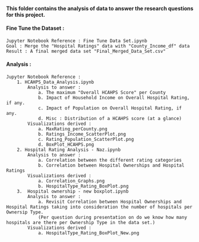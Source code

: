 #### This folder contains the analysis of data to answer the research questions for this project.

#### Fine Tune the Dataset :
    Jupyter Notebook Reference : Fine Tune Data Set.ipynb
    Goal : Merge the "Hospital Ratings" data with "County_Income_df" data
    Result : A final merged data set "Final_Merged_Data_Set.csv"

#### Analysis :
    Jupyter Notebook Reference :
        1. HCAHPS_Data_Analysis.ipynb
            Analysis to answer :
                a. The maximum "Overall HCAHPS Score" per County
                b. Impact of Household Income on Overall Hospital Rating, if any.
                c. Impact of Population on Overall Hospital Rating, if any.
                d. Misc : Distribution of a HCAHPS score (at a glance)
            Visualizations derived :
                a. MaxRating_perCounty.png
                b. Ratings_Income_ScatterPlot.png
                c. Rating_Population_ScatterPlot.png
                d. BoxPlot_HCAHPS.png
        2. Hospital Rating Analysis - Naz.ipynb
            Analysis to answer :
                a. Correlation between the different rating categories
                b. Correlation between Hospital Ownerships and Hospital Ratings
            Visualizations derived :
                a. Correlation_Graphs.png
                b. HospitalType_Rating_BoxPlot.png
        3.  Hospital ownership - new boxplot.ipynb
            Analysis to answer :
                a. Revisit Correlation between Hospital Ownerships and Hospital Ratings taking into consideration the number of hospitals per Ownersip Type.
                (Per question during presentation on do we know how many hospitals are there per Ownership Type in the data set.)
            Visualizations derived :
                a. HospitalType_Rating_BoxPlot_New.png
